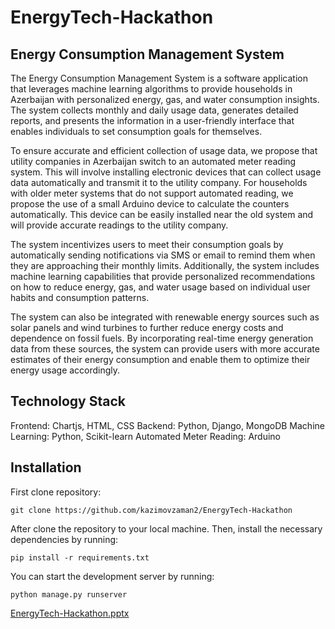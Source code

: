 # EnergyTech-Hackathon


## Energy Consumption Management System

The Energy Consumption Management System is a software application that leverages machine learning algorithms to provide households in Azerbaijan with personalized energy, gas, and water consumption insights. The system collects monthly and daily usage data, generates detailed reports, and presents the information in a user-friendly interface that enables individuals to set consumption goals for themselves.

To ensure accurate and efficient collection of usage data, we propose that utility companies in Azerbaijan switch to an automated meter reading system. This will involve installing electronic devices that can collect usage data automatically and transmit it to the utility company. For households with older meter systems that do not support automated reading, we propose the use of a small Arduino device to calculate the counters automatically. This device can be easily installed near the old system and will provide accurate readings to the utility company.

The system incentivizes users to meet their consumption goals by automatically sending notifications via SMS or email to remind them when they are approaching their monthly limits. Additionally, the system includes machine learning capabilities that provide personalized recommendations on how to reduce energy, gas, and water usage based on individual user habits and consumption patterns.

The system can also be integrated with renewable energy sources such as solar panels and wind turbines to further reduce energy costs and dependence on fossil fuels. By incorporating real-time energy generation data from these sources, the system can provide users with more accurate estimates of their energy consumption and enable them to optimize their energy usage accordingly.

## Technology Stack
Frontend: Chartjs, HTML, CSS
Backend: Python, Django, MongoDB
Machine Learning: Python, Scikit-learn
Automated Meter Reading: Arduino


## Installation

First clone repository:
```
git clone https://github.com/kazimovzaman2/EnergyTech-Hackathon
```

After clone the repository to your local machine. Then, install the necessary dependencies by running:
```
pip install -r requirements.txt
```


You can start the development server by running:
```
python manage.py runserver
```



[EnergyTech-Hackathon.pptx](https://github.com/kazimovzaman2/EnergyTech-Hackathon1/files/11241119/EnergyTech-Hackathon.pptx)

